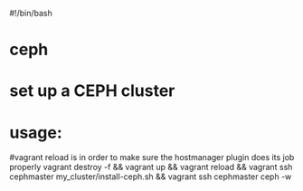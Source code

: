 #!/bin/bash
# ceph
# set up a CEPH cluster
# usage:
#vagrant reload is in order to make sure the hostmanager plugin does its job properly
vagrant destroy -f && vagrant up && vagrant reload && vagrant ssh cephmaster my_cluster/install-ceph.sh && vagrant ssh cephmaster ceph -w
